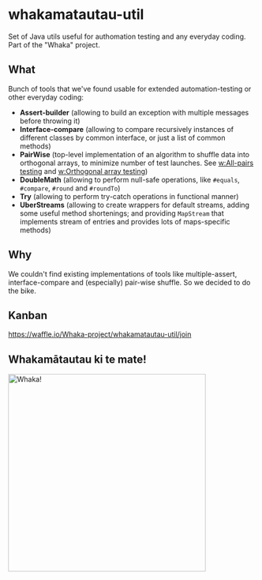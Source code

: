 # whakamatautau-util
Set of Java utils useful for authomation testing and any everyday coding. Part of the "Whaka" project.

## What
Bunch of tools that we've found usable for extended automation-testing or other everyday coding:
* **Assert-builder** (allowing to build an exception with multiple messages before throwing it)
* **Interface-compare** (allowing to compare recursively instances of different classes by common interface, or just a list of common methods)
* **PairWise** (top-level implementation of an algorithm to shuffle data into orthogonal arrays, to minimize number of test launches. See [w:All-pairs testing](https://en.wikipedia.org/wiki/All-pairs_testing) and [w:Orthogonal array testing](https://en.wikipedia.org/wiki/Orthogonal_array_testing))
* **DoubleMath** (allowing to perform null-safe operations, like `#equals`, `#compare`, `#round` and `#roundTo`)
* **Try** (allowing to perform try-catch operations in functional manner)
* **UberStreams** (allowing to create wrappers for default streams, adding some useful method shortenings; and providing `MapStream` that implements stream of entries and provides lots of maps-specific methods)

## Why
We couldn't find existing implementations of tools like multiple-assert, interface-compare and (especially) pair-wise shuffle. So we decided to do the bike.

## Kanban
https://waffle.io/Whaka-project/whakamatautau-util/join

## Whakamātautau ki te mate!
<img src="http://i.imgur.com/CEAYRqW.jpg" width="400" alt="Whaka!">
